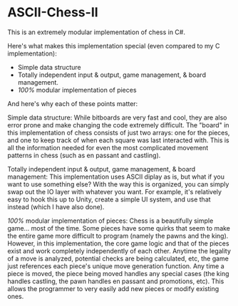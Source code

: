 # ASCII-Chess-II
This is an extremely modular implementation of chess in C#.

Here's what makes this implementation special (even compared to my C implementation):
- Simple data structure
- Totally independent input & output, game management, & board management.
- *100%* modular implementation of pieces

And here's why each of these points matter:

Simple data structure: 
  While bitboards are very fast and cool, they are also error
prone and make changing the code extremely difficult. The "board" in this 
implementation of chess consists of just two arrays: one for the pieces, and one to 
keep track of when each square was last interacted with. This is all the information 
needed for even the most complicated movement patterns in chess (such as en passant 
and castling).

Totally independent input & output, game management, & board management:
  This implementation uses ASCII diplay as is, but what if you want to use something else?
With the way this is organized, you can simply swap out the IO layer with whatever you want.
For example, it's relatively easy to hook this up to Unity, create a simple UI system, and
use that instead (which I have also done).

*100%* modular implementation of pieces:
  Chess is a beautifully simple game... most of the time. Some pieces have some quirks that
seem to make the entire game more difficult to program (namely the pawns and the king).
However, in this implementation, the core game logic and that of the pieces exist and work
completely independently of each other. Anytime the legality of a move is analyzed, potential
checks are being calculated, etc, the game just references each piece's unique move generation
function. Any time a piece is moved, the piece being moved handles any special cases (the king
handles castling, the pawn handles en passant and promotions, etc). This allows the programmer
to very easily add new pieces or modify existing ones.
